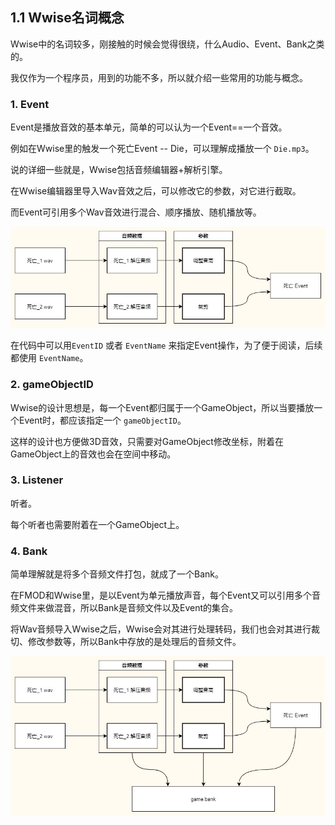 ﻿## 1.1 Wwise名词概念

Wwise中的名词较多，刚接触的时候会觉得很绕，什么Audio、Event、Bank之类的。

我仅作为一个程序员，用到的功能不多，所以就介绍一些常用的功能与概念。

### 1. Event

Event是播放音效的基本单元，简单的可以认为一个Event==一个音效。

例如在Wwise里的触发一个死亡Event -- Die，可以理解成播放一个 `Die.mp3`。

说的详细一些就是，Wwise包括音频编辑器+解析引擎。

在Wwise编辑器里导入Wav音效之后，可以修改它的参数，对它进行截取。

而Event可引用多个Wav音效进行混合、顺序播放、随机播放等。

![](../../imgs/audio_wwise/concepts/event.jpg)

在代码中可以用`EventID` 或者 `EventName` 来指定Event操作，为了便于阅读，后续都使用 `EventName`。

### 2. gameObjectID

Wwise的设计思想是，每一个Event都归属于一个GameObject，所以当要播放一个Event时，都应该指定一个 `gameObjectID`。

这样的设计也方便做3D音效，只需要对GameObject修改坐标，附着在GameObject上的音效也会在空间中移动。

### 3. Listener

听者。

每个听者也需要附着在一个GameObject上。

### 4. Bank

简单理解就是将多个音频文件打包，就成了一个Bank。

在FMOD和Wwise里，是以Event为单元播放声音，每个Event又可以引用多个音频文件来做混音，所以Bank是音频文件以及Event的集合。

将Wav音频导入Wwise之后，Wwise会对其进行处理转码，我们也会对其进行裁切、修改参数等，所以Bank中存放的是处理后的音频文件。

![](../../imgs/audio_wwise/concepts/wwise_bank.jpg)